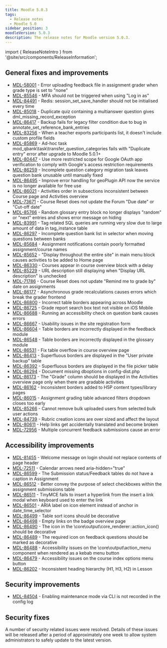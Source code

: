 ```yaml
---
title: Moodle 5.0.3
tags:
  - Release notes
  - Moodle 5.0
sidebar_position: 3
moodleVersion: 5.0.3
description: The release notes for Moodle version 5.0.3.
---
```


import { ReleaseNoteIntro } from '@site/src/components/ReleaseInformation';

<ReleaseNoteIntro releaseName={frontMatter.moodleVersion} />

## General fixes and improvements
<!-- cspell:disable -->
- [MDL-58001](https://tracker.moodle.org/browse/MDL-58001) - Error uploading feedback file in assignment grader when grade type is set to "none"
- [MDL-85546](https://tracker.moodle.org/browse/MDL-85546) - MFA should not be triggered when using "Log in as"
- [MDL-84491](https://tracker.moodle.org/browse/MDL-84491) - Redis: session_set_save_handler should not be initialised every time
- [MDL-85018](https://tracker.moodle.org/browse/MDL-85018) - Duplicate quiz containing a multianswer question gives dml_missing_record_exception
- [MDL-86417](https://tracker.moodle.org/browse/MDL-86417) - Backup fails for legacy filter condition due to bug in annotate_set_reference_bank_entries
- [MDL-83256](https://tracker.moodle.org/browse/MDL-83256) - When a teacher exports participants list, it doesn't include custom profile fields
- [MDL-85869](https://tracker.moodle.org/browse/MDL-85869) - Ad-hoc task mod_qbank\task\transfer_question_categories fails with "Duplicate entry" error after upgrade to Moodle 5.0.1+
- [MDL-80447](https://tracker.moodle.org/browse/MDL-80447) - Use more restricted scope for Google OAuth app verification to comply with Google's access restriction requirements
- [MDL-86259](https://tracker.moodle.org/browse/MDL-86259) - Incomplete question category migration task leaves question bank unusable until manually fixed
- [MDL-86495](https://tracker.moodle.org/browse/MDL-86495) - Improve error handling for geoPlugin API now the service is no longer available for free use
- [MDL-86021](https://tracker.moodle.org/browse/MDL-86021) - Activities order in subsections inconsistent between Course page and Activities overview
- [MDL-73671](https://tracker.moodle.org/browse/MDL-73671) - Course Reset does not update the Forum "Due date" or "Cut-off date"
- [MDL-85766](https://tracker.moodle.org/browse/MDL-85766) - Random glossary entry block no longer displays "random" or "next" entries and shows error message on hiding
- [MDL-83991](https://tracker.moodle.org/browse/MDL-83991) - Tag related SQL queries are running very slow due to large amount of data in tag_instance table
- [MDL-86297](https://tracker.moodle.org/browse/MDL-86297) - Incomplete question bank list in selector when moving questions between banks
- [MDL-85684](https://tracker.moodle.org/browse/MDL-85684) - Assignment notifications contain poorly formatted assignment/course names
- [MDL-85652](https://tracker.moodle.org/browse/MDL-85652) - "Display throughout the entire site" in main menu block causes activities to be added to Home page
- [MDL-86330](https://tracker.moodle.org/browse/MDL-86330) - Courses appear in course overview block with a delay
- [MDL-85229](https://tracker.moodle.org/browse/MDL-85229) - URL description still displaying when "Display URL description" is unchecked
- [MDL-71786](https://tracker.moodle.org/browse/MDL-71786) - Course Reset does not update "Remind me to grade by" date on assignments
- [MDL-86177](https://tracker.moodle.org/browse/MDL-86177) - Asynchronous grade recalculations causes errors which break the grader frontend
- [MDL-86800](https://tracker.moodle.org/browse/MDL-86800) - Incorrect table borders appearing across Moodle
- [MDL-86725](https://tracker.moodle.org/browse/MDL-86725) - Grade report search box text not visible on iOS Mobile
- [MDL-86688](https://tracker.moodle.org/browse/MDL-86688) - Running an accessibility check on question bank causes errors
- [MDL-86667](https://tracker.moodle.org/browse/MDL-86667) - Usability issues in the site registration form
- [MDL-86604](https://tracker.moodle.org/browse/MDL-86604) - Table borders are incorrectly displayed in the feedback module
- [MDL-86548](https://tracker.moodle.org/browse/MDL-86548) - Table borders are incorrectly displayed in the glossary module
- [MDL-86531](https://tracker.moodle.org/browse/MDL-86531) - Fix table overflow in course overview page
- [MDL-86413](https://tracker.moodle.org/browse/MDL-86413) - Superfluous borders are displayed in the "User private backup" table
- [MDL-86392](https://tracker.moodle.org/browse/MDL-86392) - Superfluous borders are displayed in the file picker table
- [MDL-86294](https://tracker.moodle.org/browse/MDL-86294) - Document missing dboptions in config-dist.php
- [MDL-86173](https://tracker.moodle.org/browse/MDL-86173) - The  "Grade" column should be displayed in the Activities overview page only when there are gradable activities
- [MDL-86162](https://tracker.moodle.org/browse/MDL-86162) - Inconsistent borders added to H5P content types/library pages
- [MDL-86015](https://tracker.moodle.org/browse/MDL-86015) - Assignment grading table advanced filters dropdown closes too early
- [MDL-85266](https://tracker.moodle.org/browse/MDL-85266) - Cannot remove bulk uploaded users from selected bulk user actions
- [MDL-84739](https://tracker.moodle.org/browse/MDL-84739) - Rubric creation icons are over sized and affect the layout
- [MDL-80611](https://tracker.moodle.org/browse/MDL-80611) - Help links get accidentally translated and become broken
- [MDL-72956](https://tracker.moodle.org/browse/MDL-72956) - Multiple concurrent feedback submissions cause an error
<!-- cspell:enable -->

## Accessibility improvements
<!-- cspell:disable -->
- [MDL-81455](https://tracker.moodle.org/browse/MDL-81455) - Welcome message on login should not replace contents of page header
- [MDL-72511](https://tracker.moodle.org/browse/MDL-72511) - Calendar arrows need aria-hidden="true"
- [MDL-86599](https://tracker.moodle.org/browse/MDL-86599) - The Submission status/Feedback tables do not have a caption in Assignment
- [MDL-86512](https://tracker.moodle.org/browse/MDL-86512) - Better convey the purpose of select checkboxes within the assignment submissions table
- [MDL-86511](https://tracker.moodle.org/browse/MDL-86511) - TinyMCE fails to insert a hyperlink from the insert a link modal when keyboard used to enter the link
- [MDL-86501](https://tracker.moodle.org/browse/MDL-86501) - ARIA label on icon element instead of anchor in date_time_selector
- [MDL-86499](https://tracker.moodle.org/browse/MDL-86499) - Table sort icons should be decorative
- [MDL-86498](https://tracker.moodle.org/browse/MDL-86498) - Empty links on the badge overview page
- [MDL-86490](https://tracker.moodle.org/browse/MDL-86490) - The icon in the \core\output\core_renderer::action_icon() should be decorative
- [MDL-86489](https://tracker.moodle.org/browse/MDL-86489) - The required icon on feedback questions should be marked as decorative
- [MDL-86488](https://tracker.moodle.org/browse/MDL-86488) - Accessibility issues on the \core\output\action_menu component when rendered as a kebab menu button
- [MDL-86479](https://tracker.moodle.org/browse/MDL-86479) - Accessibility issues on the course index options menu button
- [MDL-86202](https://tracker.moodle.org/browse/MDL-86202) - Inconsistent heading hierarchy (H1, H3, H2) in Lesson
<!-- cspell:enable -->

## Security improvements
<!-- cspell:disable -->
- [MDL-84504](https://tracker.moodle.org/browse/MDL-84504) - Enabling maintenance mode via CLI is not recorded in the config log
<!-- cspell:enable -->

## Security fixes

A number of security related issues were resolved. Details of these issues will be released after a period of approximately one week to allow system administrators to safely update to the latest version.
